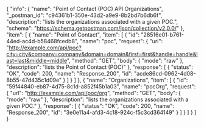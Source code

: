 {
  "info": {
    "name": "Point of Contact (POC) API Organizations",
    "_postman_id": "c94361b1-350e-43d2-a9e9-8b2bd7b6db6f",
    "description": "lists the organizations associated with a given POC.",
    "schema": "https://schema.getpostman.com/json/collection/v2.0.0/"
  },
  "item": [
    {
      "name": "Point of Contact",
      "item": [
        {
          "id": "28516e01-b761-44ed-ac4d-b58468fcedb8",
          "name": "poc",
          "request": {
            "url": "http://example.com/api/poc?city=city&company=company&domain=domain&first=first&handle=handle&last=last&middle=middle",
            "method": "GET",
            "body": {
              "mode": "raw"
            },
            "description": "lists the Point of Contact (POC)"
          },
          "response": [
            {
              "status": "OK",
              "code": 200,
              "name": "Response_200",
              "id": "acde86cd-0962-4d08-8b55-47d435c1d09e"
            }
          ]
        }
      ]
    },
    {
      "name": "Organizations",
      "item": [
        {
          "id": "59f44840-eb87-4d75-8c1d-a852f45b1a03",
          "name": "pocOrg",
          "request": {
            "url": "http://example.com/api/poc/org",
            "method": "GET",
            "body": {
              "mode": "raw"
            },
            "description": "lists the organizations associated with a given POC."
          },
          "response": [
            {
              "status": "OK",
              "code": 200,
              "name": "Response_200",
              "id": "3e0e11a4-afd3-4c18-924c-f5c3cd364149"
            }
          ]
        }
      ]
    }
  ]
}